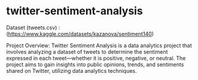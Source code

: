 # twitter-sentiment-analysis 

Dataset (tweets.csv) :(https://www.kaggle.com/datasets/kazanova/sentiment140)  

Project Overview:
Twitter Sentiment Analysis is a data analytics project that involves analyzing a
dataset of tweets to determine the sentiment expressed in each tweet—whether it
is positive, negative, or neutral. The project aims to gain insights into public
opinions, trends, and sentiments shared on Twitter, utilizing data analytics
techniques.

